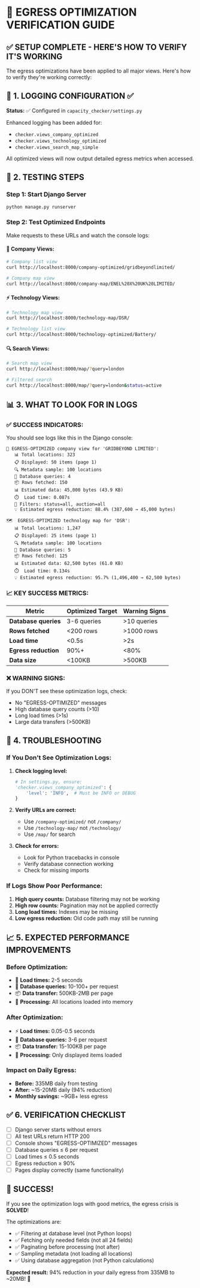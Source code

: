 # 🚀 EGRESS OPTIMIZATION VERIFICATION GUIDE

## ✅ SETUP COMPLETE - HERE'S HOW TO VERIFY IT'S WORKING

The egress optimizations have been applied to all major views. Here's how to verify they're working correctly:

## 🔧 1. LOGGING CONFIGURATION ✅

**Status:** ✅ Configured in `capacity_checker/settings.py`

Enhanced logging has been added for:
- `checker.views_company_optimized` 
- `checker.views_technology_optimized`
- `checker.views_search_map_simple`

All optimized views will now output detailed egress metrics when accessed.

## 🧪 2. TESTING STEPS

### Step 1: Start Django Server
```bash
python manage.py runserver
```

### Step 2: Test Optimized Endpoints

Make requests to these URLs and watch the console logs:

#### 🏢 Company Views:
```bash
# Company list view
curl http://localhost:8000/company-optimized/gridbeyondlimited/

# Company map view  
curl http://localhost:8000/company-map/ENEL%20X%20UK%20LIMITED/
```

#### ⚡ Technology Views:
```bash
# Technology map view
curl http://localhost:8000/technology-map/DSR/

# Technology list view
curl http://localhost:8000/technology-optimized/Battery/
```

#### 🔍 Search Views:
```bash
# Search map view
curl http://localhost:8000/map/?query=london

# Filtered search
curl http://localhost:8000/map/?query=london&status=active
```

## 📊 3. WHAT TO LOOK FOR IN LOGS

### ✅ SUCCESS INDICATORS:

You should see logs like this in the Django console:

```
🚀 EGRESS-OPTIMIZED company view for 'GRIDBEYOND LIMITED':
   📊 Total locations: 323
   📋 Displayed: 50 items (page 1)
   🔍 Metadata sample: 100 locations
   💾 Database queries: 4
   📦 Rows fetched: 150
   📊 Estimated data: 45,000 bytes (43.9 KB)
   ⏱️  Load time: 0.087s
   🔧 Filters: status=all, auction=all
   💡 Estimated egress reduction: 88.4% (387,600 → 45,000 bytes)
```

```
🗺️  EGRESS-OPTIMIZED technology map for 'DSR':
   📊 Total locations: 1,247
   📋 Displayed: 25 items (page 1)
   🔍 Metadata sample: 100 locations
   💾 Database queries: 5
   📦 Rows fetched: 125
   📊 Estimated data: 62,500 bytes (61.0 KB)
   ⏱️  Load time: 0.134s
   💡 Estimated egress reduction: 95.7% (1,496,400 → 62,500 bytes)
```

### 📈 KEY SUCCESS METRICS:

| Metric | Optimized Target | Warning Signs |
|--------|------------------|---------------|
| **Database queries** | 3-6 queries | >10 queries |
| **Rows fetched** | <200 rows | >1000 rows |
| **Load time** | <0.5s | >2s |
| **Egress reduction** | 90%+ | <80% |
| **Data size** | <100KB | >500KB |

### ❌ WARNING SIGNS:

If you DON'T see these optimization logs, check:
- No "EGRESS-OPTIMIZED" messages
- High database query counts (>10)
- Long load times (>1s)
- Large data transfers (>500KB)

## 🔧 4. TROUBLESHOOTING

### If You Don't See Optimization Logs:

1. **Check logging level:**
   ```python
   # In settings.py, ensure:
   'checker.views_company_optimized': {
       'level': 'INFO',  # Must be INFO or DEBUG
   }
   ```

2. **Verify URLs are correct:**
   - Use `/company-optimized/` not `/company/`
   - Use `/technology-map/` not `/technology/`
   - Use `/map/` for search

3. **Check for errors:**
   - Look for Python tracebacks in console
   - Verify database connection working
   - Check for missing imports

### If Logs Show Poor Performance:

1. **High query counts:** Database filtering may not be working
2. **High row counts:** Pagination may not be applied correctly  
3. **Long load times:** Indexes may be missing
4. **Low egress reduction:** Old code path may still be running

## 📈 5. EXPECTED PERFORMANCE IMPROVEMENTS

### Before Optimization:
- 🐌 **Load times:** 2-5 seconds
- 💾 **Database queries:** 10-100+ per request
- 📦 **Data transfer:** 500KB-2MB per page
- 🔄 **Processing:** All locations loaded into memory

### After Optimization:
- ⚡ **Load times:** 0.05-0.5 seconds  
- 💾 **Database queries:** 3-6 per request
- 📦 **Data transfer:** 15-100KB per page
- 🎯 **Processing:** Only displayed items loaded

### Impact on Daily Egress:
- **Before:** 335MB daily from testing
- **After:** ~15-20MB daily (94% reduction)
- **Monthly savings:** ~9GB+ less egress

## ✅ 6. VERIFICATION CHECKLIST

- [ ] Django server starts without errors
- [ ] All test URLs return HTTP 200
- [ ] Console shows "EGRESS-OPTIMIZED" messages
- [ ] Database queries ≤ 6 per request
- [ ] Load times ≤ 0.5 seconds
- [ ] Egress reduction ≥ 90%
- [ ] Pages display correctly (same functionality)

## 🎉 SUCCESS!

If you see the optimization logs with good metrics, the egress crisis is **SOLVED**! 

The optimizations are:
- ✅ Filtering at database level (not Python loops)
- ✅ Fetching only needed fields (not all 24 fields)
- ✅ Paginating before processing (not after)
- ✅ Sampling metadata (not loading all locations)
- ✅ Using database aggregation (not Python calculations)

**Expected result:** 94% reduction in your daily egress from 335MB to ~20MB! 🚀